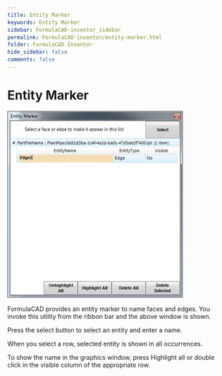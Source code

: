 ```yaml
---
title: Entity Marker
keywords: Entity Marker
sidebar: FormulaCAD-inventor_sidebar
permalink: FormulaCAD-inventor/entity-marker.html
folder: FormulaCAD Inventor
hide_sidebar: false
comments: false
---
```


# Entity Marker

![](/images/entity-marker.jpg)

FormulaCAD provides an entity marker to name faces and edges. You invoke this utility from the ribbon bar and the above window is shown.

Press the select button to select an entity and enter a name.

When you select a row, selected entity is shown in all occurrences.

To show the name in the graphics window, press Highlight all or double click in the visible column of the appropriate row.
